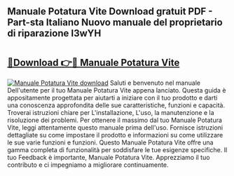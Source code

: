 ## Manuale Potatura Vite Download gratuit PDF - Part-sta Italiano Nuovo manuale del proprietario di riparazione I3wYH

# <h2><a href="http://dfbph2.blite.top/?on=Manuale+Potatura+Vite">🔗Download 👉🔴 Manuale Potatura Vite</a></h2>

[![Manuale Potatura Vite download](https://i.imgur.com/lujVjoI.png)](http://dfbph2.blite.top/?on=Manuale+Potatura+Vite)
Saluti e benvenuto nel manuale Dell'utente per il tuo Manuale Potatura Vite appena lanciato. Questa guida è appositamente progettata per aiutarti a iniziare con il tuo prodotto e darti una conoscenza approfondita delle sue caratteristiche, funzioni e capacità. Troverai istruzioni chiare per L'installazione, L'uso, la manutenzione e la risoluzione dei problemi. Per ottenere il massimo dal tuo Manuale Potatura Vite, leggi attentamente questo manuale prima dell'uso. Fornisce istruzioni dettagliate su come impostare il prodotto e informazioni su come utilizzare le sue varie funzioni e funzioni. Questo Manuale Potatura Vite offre una gamma completa di funzionalità per soddisfare le tue esigenze specifiche. Il tuo Feedback è importante, Manuale Potatura Vite. Apprezziamo il tuo contributo e ci impegniamo a migliorare continuamente.

